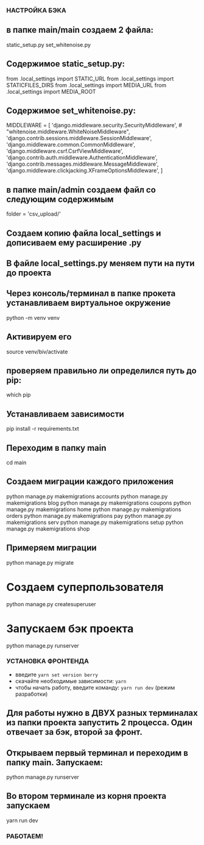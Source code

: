        

### НАСТРОЙКА БЭКА ###
## в папке main/main создаем 2 файла:
static_setup.py
set_whitenoise.py


## Содержимое static_setup.py:
from .local_settings import STATIC_URL
from .local_settings import STATICFILES_DIRS
from .local_settings import MEDIA_URL
from .local_settings import MEDIA_ROOT


## Содержимое set_whitenoise.py:
MIDDLEWARE = [
    'django.middleware.security.SecurityMiddleware',
    # "whitenoise.middleware.WhiteNoiseMiddleware",
    'django.contrib.sessions.middleware.SessionMiddleware',
    'django.middleware.common.CommonMiddleware',
    'django.middleware.csrf.CsrfViewMiddleware',
    'django.contrib.auth.middleware.AuthenticationMiddleware',
    'django.contrib.messages.middleware.MessageMiddleware',
    'django.middleware.clickjacking.XFrameOptionsMiddleware',
]


## в папке main/admin создаем файл со следующим содержимым
folder = 'csv_upload/'


## Создаем копию файла local_settings и дописиваем ему расширение .py
## В файле local_settings.py меняем пути на пути до проекта


## Через консоль/терминал в папке прокета устанавливаем виртуальное окружение
python -m venv venv

## Активируем его
source venv/biv/activate

## проверяем правильно ли определился путь до pip:
which pip

## Устанавливаем зависимости
pip install -r requirements.txt

## Переходим в папку main
cd main

## Создаем миграции каждого приложения
python manage.py makemigrations accounts
python manage.py makemigrations blog
python manage.py makemigrations coupons
python manage.py makemigrations home
python manage.py makemigrations orders
python manage.py makemigrations pay
python manage.py makemigrations serv
python manage.py makemigrations setup
python manage.py makemigrations shop


## Примеряем миграции
python manage.py migrate

# Создаем суперпользователя
python manage.py createsuperuser

# Запускаем бэк проекта 
python manage.py runserver 





### УСТАНОВКА ФРОНТЕНДА  ###

* введите ```yarn set version berry```
* скачайте необходимые зависимости: ```yarn```
* чтобы начать работу, введите команду: ```yarn run dev``` (режим разработки)





## Для работы нужно в ДВУХ разных терминалах из папки проекта запустить 2 процесса. Один отвечает за бэк, второй за фронт.
## Открываем первый терминал и переходим в папку main. Запускаем:
python manage.py runserver 

## Во втором терминале из корня проекта запускаем
yarn run dev


### РАБОТАЕМ! ###
